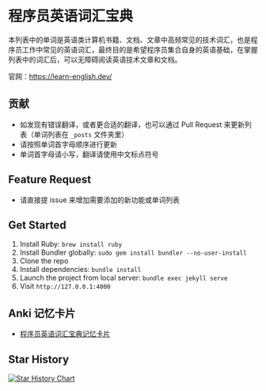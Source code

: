 # 程序员英语词汇宝典

本列表中的单词是英语类计算机书籍、文档、文章中高频常见的技术词汇，也是程序员工作中常见的英语词汇，最终目的是希望程序员集合自身的英语基础，在掌握列表中的词汇后，可以无障碍阅读英语技术文章和文档。

官网：https://learn-english.dev/

## 贡献

- 如发现有错误翻译，或者更合适的翻译，也可以通过 Pull Request 来更新列表（单词列表在 `_posts` 文件夹里）
- 请按照单词首字母顺序进行更新
- 单词首字母请小写，翻译请使用中文标点符号

## Feature Request

- 请直接提 issue 来增加需要添加的新功能或单词列表

## Get Started

1. Install Ruby: `brew install ruby`
2. Install Bundler globally: `sudo gem install bundler --no-user-install`
3. Clone the repo
4. Install dependencies: `bundle install`
5. Launch the project from local server: `bundle exec jekyll serve`
6. Visit `http://127.0.0.1:4000`

## Anki 记忆卡片

- [程序员英语词汇宝典记忆卡片](most-frequent-technology-english-words.apkg)

## Star History

[![Star History Chart](https://api.star-history.com/svg?repos=Wei-Xia/most-frequent-technology-english-words&type=Date)](https://star-history.com/#Wei-Xia/most-frequent-technology-english-words&Date)

